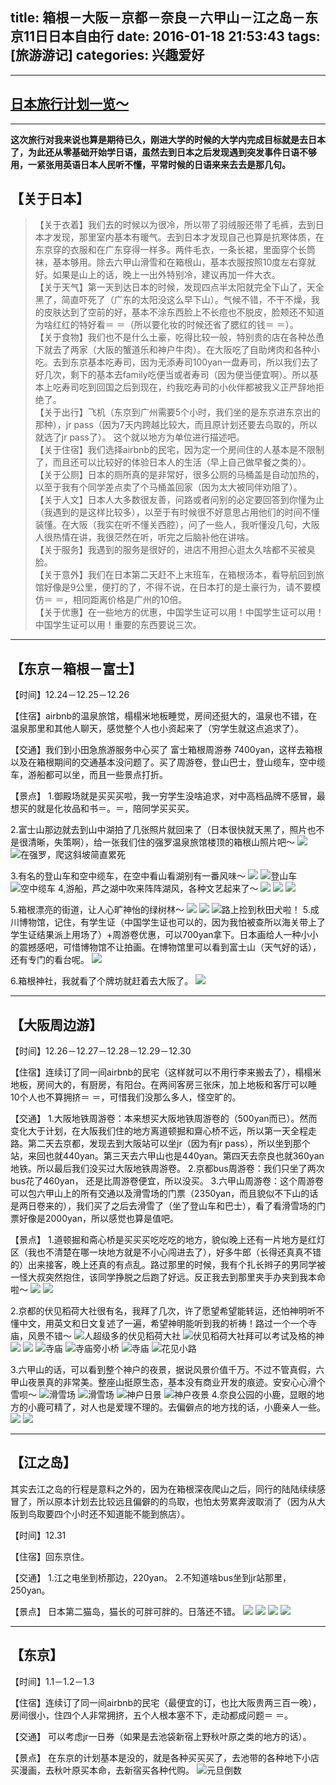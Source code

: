title: 箱根－大阪－京都－奈良－六甲山－江之岛－东京11日日本自由行
date: 2016-01-18 21:53:43
tags: [旅游游记]
categories: 兴趣爱好 
---

---

**[日本旅行计划一览～](http://pic.qyer.com/pdf/plan/0c/f1/c9/2af8848b508bb1a27ae9a2ed768ea1d0/trip_fbec2b30d4702eb7b8.pdf)**
--

---

**这次旅行对我来说也算是期待已久，刚进大学的时候的大学内完成目标就是去日本了，为此还从零基础开始学日语，虽然去到日本之后发现遇到突发事件日语不够用，一紧张用英语日本人民听不懂，平常时候的日语来来去去是那几句。**


【关于日本】
--


>【关于衣着】我们去的时候以为很冷，所以带了羽绒服还带了毛裤，去到日本才发现，那里室内基本有暖气。去到日本才发现自己也算是抗寒体质，在东京穿的衣服和在广东穿得一样多。两件毛衣，一条长裙，里面穿个长筒袜，基本够用。除去六甲山滑雪和在箱根山，基本衣服按照10度左右穿就好。如果是山上的话，晚上一出外特别冷，建议再加一件大衣。</br>
【关于天气】第一天到达日本的时候，发现四点半太阳就完全下山了，天全黑了，简直吓死了（广东的太阳没这么早下山）。气候不错，不干不燥，我的皮肤达到了空前的好，基本不涂东西脸上不长痘也不脱皮，脸颊还不知道为啥红红的特好看＝ ＝（所以要化妆的时候还省了腮红的钱＝ ＝）。</br>
【关于食物】我们也不是什么土豪，吃得比较一般，特别贵的店在各种怂恿下就去了两家（大阪的蟹道乐和神户牛肉）。在大阪吃了自助烤肉和各种小吃。去到东京基本吃寿司，因为无添寿司100yan一盘寿司，所以我们去了好几次，剩下的基本去family吃便当或者寿司（因为便当便宜啊）。所以基本上吃寿司吃到回国之后到现在，约我吃寿司的小伙伴都被我义正严辞地拒绝了。</br>
【关于出行】飞机（东京到广州需要5个小时，我们坐的是东京进东京出的那种），jr pass（因为7天内跨越比较大，而且原计划还要去鸟取的，所以就选了jr pass了）。
这个就以地方为单位进行描述吧。</br>
【关于住宿】我们选择airbnb的民宅，因为定一个房间住的人基本是不限制了，而且还可以比较好的体验日本人的生活（早上自己做早餐之类的）。</br>
【关于公厕】日本的厕所真的是非常好，很多公厕的马桶盖是自动加热的，以至于我有个同学差点卖了个马桶盖回家（因为太大被同伴劝阻了）。</br>
【关于人文】日本人大多数很友善，问路或者问别的必定要回答到你懂为止（我遇到的是这样比较多），以至于有时候很不好意思占用他们的时间不懂装懂。在大阪（我实在听不懂关西腔），问了一些人，我听懂没几句，大阪人很热情在讲，我很茫然在听，听完之后脑补他在讲啥。</br>
【关于服务】我遇到的服务是很好的，进店不用担心逛太久啥都不买被臭脸。</br>
【关于意外】我们在日本第二天赶不上末班车，在箱根汤本，看导航回到旅馆好像是9公里，便打的了，不得不说，在日本打的是土豪行为，请不要模仿＝ ＝，相同距离价格是广州的10倍。</br>
>【关于优惠】在一些地方的优惠，中国学生证可以用！中国学生证可以用！中国学生证可以用！重要的东西要说三次。</br>



---

【东京－箱根－富士】
--

【时间】12.24－12.25－12.26


【住宿】airbnb的温泉旅馆，榻榻米地板睡觉，房间还挺大的，温泉也不错，在温泉那里和其他人聊天，感觉整个人也小资起来了（穷学生就这点追求了）。

【交通】我们到小田急旅游服务中心买了 富士箱根周游券 7400yan，这样去箱根以及在箱根期间的交通基本没问题了。买了周游卷，登山巴士，登山缆车，空中缆车，游船都可以坐，而且一些景点打折。


【景点】
1.御殿场就是买买买啦，我一穷学生没啥追求，对中高档品牌不感冒，最想买的就是化妆品和书＝。＝，陪同学买买买。

2.富士山那边就去到山中湖拍了几张照片就回来了（日本很快就天黑了，照片也不是很清晰，失策啊），给一张我们住的强罗温泉旅馆楼顶的箱根山照片吧～
![](/images/japan/1.jpg)
![在强罗，爬这斜坡简直累死](/images/japan/0.jpg)

3.有名的登山车和空中缆车，在空中看山看湖别有一番风味～
![](/images/japan/2.jpg)
![登山车](/images/japan/3.jpg)
![空中缆车](/images/japan/4.jpg)
4,游船，芦之湖中吹来阵阵湖风，各种文艺起来了～
![](/images/japan/5.jpg)
![](/images/japan/6.jpg)
![](/images/japan/7.jpg)

5.箱根漂亮的街道，让人心旷神怡的绿树林～
![](/images/japan/8.jpg)
![](/images/japan/9.jpg)
![路上捡到秋田犬啦！](/images/japan/10.jpg)
5.成川博物馆，记住，有学生证（中国学生证也可以的，因为我怕被查所以海关带上了学生证结果派上用场了）+周游卷优惠，可以700yan拿下。日本画给人一种小小的震撼感吧，可惜博物馆不让拍画。在博物馆里可以看到富士山（天气好的话），还有专门的看台呢。
![](/images/japan/11.jpg)

6.箱根神社，我就看了个牌坊就赶着去大阪了。
![](/images/japan/12.jpg)

---

【大阪周边游】
--

【时间】12.26－12.27－12.28－12.29－12.30

 
 
【住宿】连续订了同一间airbnb的民宅（这样就可以不用行李来搬去了），榻榻米地板，房间大的，有厨房，有阳台。在两间客房三张床，加上地板和客厅可以睡10个人也不算拥挤＝ ＝，可惜我们没那么多人，怪空旷的。
 
【交通】
1.大阪地铁周游卷：本来想买大阪地铁周游卷的（500yan而已）。然而变化大于计划，在大阪我们住的地方离道顿掘和齋心桥不远，所以第一天全程走路。第二天去京都，发现去到大阪站可以坐jr（因为有jr pass），所以坐到那个站，来回也就440yan。第三天去六甲山也是440yan。第四天去奈良也就360yan地铁。所以最后我们没买过大阪地铁周游卷。
2.京都bus周游卷：我们只坐了两次bus花了460yan， 还是比周游卷便宜，所以没买。
3.六甲山周游卷：这个周游卷可以包六甲山上的所有交通以及滑雪场的门票（2350yan，而且貌似不下山的话是两日卷来的），我们买了之后去滑雪了（坐了登山车和巴士），看了看滑雪场的门票好像是2000yan，所以感觉也算是值吧。
 

【景点】
1.道顿掘和斋心桥是买买买吃吃吃的地方，貌似晚上还有一片地方是红灯区（我也不清楚在哪一块地方就是不小心闯进去了），好多牛郎（长得还真真不错的）出来接客，晚上还真的有点乱。路过那里的时候，我有个扎长辫子的男同学被一怪大叔突然抱住，该同学挣脱之后跑了好远。反正我去到那里夹手办夹到我本命啦～
 ![](/images/japan/13.jpg)
 ![](/images/japan/14.jpg)

2.京都的伏见稻荷大社很有名，我拜了几次，许了愿望希望能转运，还怕神明听不懂中文，用英文和日文复述了一遍，希望神明能听到我的祈祷！路过一个一个寺庙，风景不错～
 ![人超级多的伏见稻荷大社](/images/japan/15.jpg)
![伏见稻荷大社拜可以考试及格的神](/images/japan/16.jpg)
![](/images/japan/17.jpg)
![](/images/japan/18.jpg)
![寺庙](/images/japan/19.jpg)
![寺庙旁小桥](/images/japan/20.jpg)
![寺庙](/images/japan/21.jpg)
![花见小路](/images/japan/22.jpg)

3.六甲山的话，可以看到整个神户的夜景，据说风景价值千万。不过不管真假，六甲山夜景真的非常美。整座山挺原生态，基本没有商业开发的痕迹。安安心心滑个雪呗～
![滑雪场](/images/japan/24.jpg)
![滑雪场](/images/japan/24.2.jpg)
![神户日景](/images/japan/25.jpg)
![神户夜景](/images/japan/26.jpg)
4.奈良公园的小鹿，显眼的地方的小鹿可精了，对人也是爱理不理的。去偏僻点的地方找的话，小鹿亲人一些。
 ![](/images/japan/27.jpg)
 ![](/images/japan/28.jpg)

---

【江之岛】
--

其实去江之岛的行程是意料之外的，因为在箱根深夜爬山之后，同行的陆陆续续感冒了，所以原本计划去比较远且偏僻的的鸟取，也怕太劳累奔波取消了（因为从大阪到鸟取要四个小时还不知道能不能到旅店）。

【时间】12.31

【住宿】回东京住。
 
【交通】
1.江之电坐到桥那边，220yan。
2.不知道啥bus坐到jr站那里，250yan。
 

【景点】
日本第二猫岛，猫长的可胖可胖的。日落还不错。
 ![](/images/japan/29.jpg)
 ![](/images/japan/30.jpg)
 ![](/images/japan/31.jpg)
![](/images/japan/32.jpg)

---

【东京】
--

【时间】1.1－1.2－1.3

【住宿】连续订了同一间airbnb的民宅（最便宜的订，也比大阪贵两三百一晚），房间很小，住四个人非常拥挤，五个人根本塞不下，走动都成问题＝ ＝。
 
【交通】
可以考虑jr一日券（如果是去池袋新宿上野秋叶原之类的地方的话）。
 

【景点】
在东京的计划基本是没的，就是各种买买买了，去池带的各种地下小店买漫画，去秋叶原买本命，去新宿买各种代购。
![元旦倒数](/images/japan/33.jpg)

